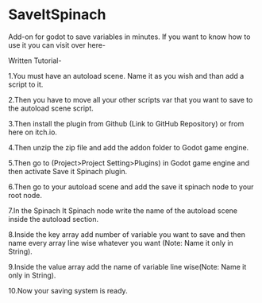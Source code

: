 # SaveItSpinach
Add-on for godot to save variables in minutes.
If you want to know how to use it you can visit over here-

Written Tutorial-

  1.You must have an autoload scene. Name it as you wish and than add a script to it.
  
  2.Then you have to move all your other scripts var that you want to save to the autoload scene script.
  
  3.Then install the plugin from Github (Link to GitHub Repository) or from here on itch.io.
  
  4.Then unzip the zip file and add the addon folder to Godot game engine.
  
  5.Then go to (Project>Project Setting>Plugins) in Godot game engine and then activate Save it Spinach plugin.
  
  6.Then go to your autoload scene and add the save it spinach node to your root node.
  
  7.In the Spinach It Spinach node write the name of the autoload scene inside the autoload section.
  
  8.Inside the key array add number of variable you want to save and then name every array line wise whatever you want (Note: Name it only in String).
  
  9.Inside the value array add the name of variable line wise(Note: Name it only in String).
  
  10.Now your saving system is ready.
